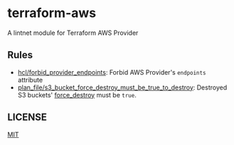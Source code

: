 # terraform-aws

A lintnet module for Terraform AWS Provider

## Rules

- [hcl/forbid_provider_endpoints](hcl/forbid_provider_endpoints): Forbid AWS Provider's `endpoints` attribute
- [plan_file/s3_bucket_force_destroy_must_be_true_to_destroy](plan_file/s3_bucket_force_destroy_must_be_true_to_destroy): Destroyed S3 buckets' [force_destroy](https://registry.terraform.io/providers/hashicorp/aws/latest/docs/resources/s3_bucket#force_destroy) must be `true`.

## LICENSE

[MIT](LICENSE)

